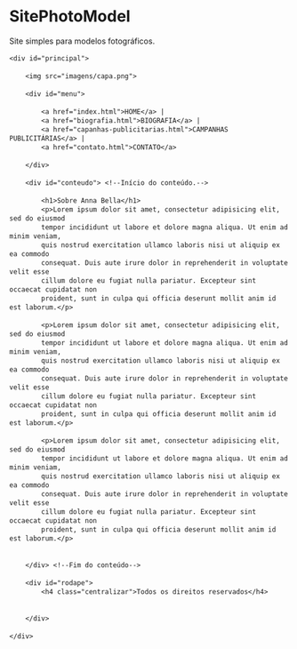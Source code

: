 # SitePhotoModel
Site simples para modelos fotográficos.
<!DOCTYPE html>
<html>
<head>
	<meta charset="utf-8">
	<link rel="stylesheet" type="text/css" href="estilo.css">
	<title>Anna Bella Oficial</title>
</head>
<body>

	<div id="principal"> 

		<img src="imagens/capa.png">

		<div id="menu">

			<a href="index.html">HOME</a> |
			<a href="biografia.html">BIOGRAFIA</a> |
			<a href="capanhas-publicitarias.html">CAMPANHAS PUBLICITÁRIAS</a> |
			<a href="contato.html">CONTATO</a>

		</div>

		<div id="conteudo"> <!--Início do conteúdo.-->

			<h1>Sobre Anna Bella</h1>
			<p>Lorem ipsum dolor sit amet, consectetur adipisicing elit, sed do eiusmod
			tempor incididunt ut labore et dolore magna aliqua. Ut enim ad minim veniam,
			quis nostrud exercitation ullamco laboris nisi ut aliquip ex ea commodo
			consequat. Duis aute irure dolor in reprehenderit in voluptate velit esse
			cillum dolore eu fugiat nulla pariatur. Excepteur sint occaecat cupidatat non
			proident, sunt in culpa qui officia deserunt mollit anim id est laborum.</p>

			<p>Lorem ipsum dolor sit amet, consectetur adipisicing elit, sed do eiusmod
			tempor incididunt ut labore et dolore magna aliqua. Ut enim ad minim veniam,
			quis nostrud exercitation ullamco laboris nisi ut aliquip ex ea commodo
			consequat. Duis aute irure dolor in reprehenderit in voluptate velit esse
			cillum dolore eu fugiat nulla pariatur. Excepteur sint occaecat cupidatat non
			proident, sunt in culpa qui officia deserunt mollit anim id est laborum.</p>

			<p>Lorem ipsum dolor sit amet, consectetur adipisicing elit, sed do eiusmod
			tempor incididunt ut labore et dolore magna aliqua. Ut enim ad minim veniam,
			quis nostrud exercitation ullamco laboris nisi ut aliquip ex ea commodo
			consequat. Duis aute irure dolor in reprehenderit in voluptate velit esse
			cillum dolore eu fugiat nulla pariatur. Excepteur sint occaecat cupidatat non
			proident, sunt in culpa qui officia deserunt mollit anim id est laborum.</p>
			

		</div> <!--Fim do conteúdo-->

		<div id="rodape">
			<h4 class="centralizar">Todos os direitos reservados</h4>
			

		</div>

	</div>

</body>
</html>
